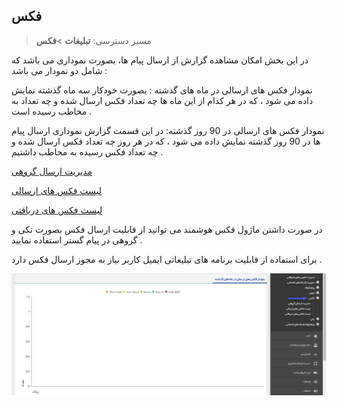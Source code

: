 ﻿## فکس

> مسیر دسترسی:  **تبلیغات** >**فکس** 

در این بخش امکان مشاهده گزارش از ارسال پیام ها، بصورت نموداری می باشد که شامل دو نمودار می باشد :

نمودار فکس های ارسالی در ماه های گذشته :  بصورت خودکار سه ماه گذشته نمایش داده می شود ، که در هر کدام از این ماه ها چه تعداد فکس  ارسال شده و چه تعداد به مخاطب رسیده است .  

نمودار فکس های ارسالی در 90 روز گذشته:  در این قسمت گزارش نموداری ارسال پیام ها در 90 روز گذشته نمایش داده می شود ، که در هر روز چه تعداد فکس  ارسال شده و چه تعداد فکس رسیده به مخاطب داشتیم . 

<a href="group-sending-fax%2Fgroup-sending-fax.md" target="_blank">مدیریت ارسال گروهی</a>

<a href="send-list-fax%2Fsend-list-fax.md" target="_blank">لیست فکس های ارسالی</a>

<a href="resive-list-fax%2Fresive-list-fax.md" target="_blank">لیست فکس های دریافتی</a>

در صورت داشتن ماژول فکس هوشمند می توانید از  قابلیت ارسال فکس بصورت تکی و گروهی در پیام گستر استفاده نمایید .

برای استفاده از  قابلیت برنامه های تبلیغاتی  ایمیل کاربر نیاز به مجوز ارسال فکس دارد .

 ![](advertising-fax-home.png)
 
 
 
